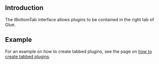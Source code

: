 ## Introduction

The IBottomTab interface allows plugins to be contained in the right tab of Glue.

## Example

For an example on how to create tabbed plugins, see the page on [how to create tabbed plugins](/frb/docs/index.php?title=Glue:Plugins:Tutorials:Creating_a_Windows_Forms_plugin "Glue:Plugins:Tutorials:Creating a Windows Forms plugin").
